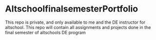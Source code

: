 # AltschoolfinalsemesterPortfolio

This repo is private, and only available to me and the DE instructor for altschool. This repo will contain all assignments and projects done in the final semester of altschools DE program
